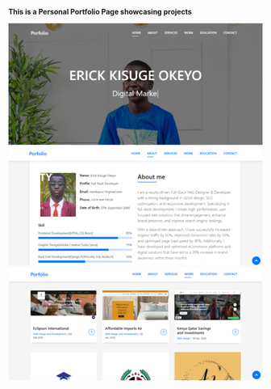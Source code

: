 **This is a Personal Portfolio Page showcasing projects**

![Portfolio Preview](img/screenshot46.PNG)
![Portfolio Preview](img/screenshot47.PNG)
![Portfolio Preview](img/portfolio.PNG)